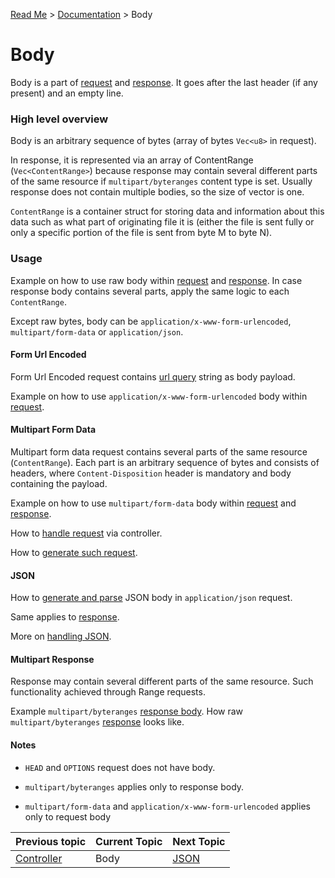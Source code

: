 [Read Me](https://github.com/bohdaq/rust-web-server/tree/main) > [Documentation](https://github.com/bohdaq/rust-web-server/tree/main/src/README.md) > Body 

# Body 
Body is a part of [request](https://github.com/bohdaq/rust-web-server/blob/754e18a94548df7f4fb1fcebf3a6caddefb862cf/src/request/mod.rs#L21) and [response](https://github.com/bohdaq/rust-web-server/blob/754e18a94548df7f4fb1fcebf3a6caddefb862cf/src/response/mod.rs#L28). It goes after the last header (if any present) and an empty line.

### High level overview
Body is an arbitrary sequence of bytes (array of bytes `Vec<u8>` in request).

In response, it is represented via an array of ContentRange (`Vec<ContentRange>`) because response may contain several different parts of the same resource if `multipart/byteranges` content type is set. Usually response does not contain multiple bodies, so the size of vector is one.

`ContentRange` is a container struct for storing data and information about this data such as what part of originating file it is (either the file is sent fully or only a specific portion of the file is sent from byte M to byte N).

### Usage

Example on how to use raw body within [request](https://github.com/bohdaq/rust-web-server/blob/c0300d300c823a7f795ed65f28cab19000f7db98/src/body/example/mod.rs#L11) and [response](https://github.com/bohdaq/rust-web-server/blob/c0300d300c823a7f795ed65f28cab19000f7db98/src/body/example/mod.rs#L28). In case response body contains several parts, apply the same logic to each `ContentRange`.

Except raw bytes, body can be `application/x-www-form-urlencoded`, `multipart/form-data` or `application/json`.

#### Form Url Encoded 

Form Url Encoded request contains [url query](https://en.wikipedia.org/wiki/Query_string) string as body payload.

Example on how to use `application/x-www-form-urlencoded` body within [request](https://github.com/bohdaq/rust-web-server/blob/754e18a94548df7f4fb1fcebf3a6caddefb862cf/src/body/example/mod.rs#L201).

#### Multipart Form Data

Multipart form data request contains several parts of the same resource (`ContentRange`). Each part is an arbitrary sequence of bytes and consists of headers, where `Content-Disposition` header is mandatory and body containing the payload.

Example on how to use `multipart/form-data` body within [request](https://github.com/bohdaq/rust-web-server/blob/754e18a94548df7f4fb1fcebf3a6caddefb862cf/src/body/example/mod.rs#L69) and [response](https://github.com/bohdaq/rust-web-server/blob/754e18a94548df7f4fb1fcebf3a6caddefb862cf/src/body/example/mod.rs#L126).

How to [handle request](https://github.com/bohdaq/rust-web-server/blob/754e18a94548df7f4fb1fcebf3a6caddefb862cf/src/app/controller/form/multipart_enctype_post_method/mod.rs#L13) via controller.

How to [generate such request](https://github.com/bohdaq/rust-web-server/blob/754e18a94548df7f4fb1fcebf3a6caddefb862cf/src/request/tests.rs#L243).

#### JSON

How to [generate and parse](https://github.com/bohdaq/rust-web-server/blob/754e18a94548df7f4fb1fcebf3a6caddefb862cf/src/body/example/mod.rs#L234) JSON body in `application/json` request.

Same applies to [response](https://github.com/bohdaq/rust-web-server/blob/2a704b8d9b1278c6b2f28c543802e0ca9d943462/src/body/example/mod.rs#L282).

More on [handling JSON](https://github.com/bohdaq/rust-web-server/tree/main/src/json).

#### Multipart Response
Response may contain several different parts of the same resource. Such functionality achieved through Range requests.

Example `multipart/byteranges` [response body](https://github.com/bohdaq/rust-web-server/blob/754e18a94548df7f4fb1fcebf3a6caddefb862cf/src/body/example/mod.rs#L340). How raw `multipart/byteranges` [response](https://github.com/bohdaq/rust-web-server/blob/754e18a94548df7f4fb1fcebf3a6caddefb862cf/src/response/example/response.multipart.txt#L1) looks like.

#### Notes
- `HEAD` and `OPTIONS` request does not have body.

- `multipart/byteranges` applies only to response body.
- `multipart/form-data` and `application/x-www-form-urlencoded` applies only to request body



Previous topic | Current Topic | Next Topic
--- |---------------| ---
[Controller](https://github.com/bohdaq/rust-web-server/tree/main/src/controller) | Body          | [JSON](https://github.com/bohdaq/rust-web-server/tree/main/src/json)

